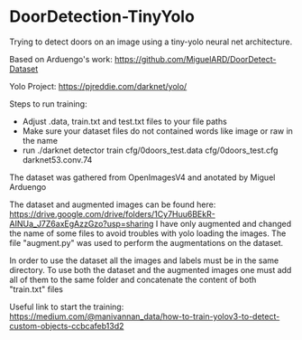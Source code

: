 # DoorDetection-TinyYolo
Trying to detect doors on an image using a tiny-yolo neural net architecture.

Based on Arduengo's work: https://github.com/MiguelARD/DoorDetect-Dataset

Yolo Project: https://pjreddie.com/darknet/yolo/


Steps to run training:
- Adjust .data, train.txt and test.txt files to your file paths
- Make sure your dataset files do not contained words like image or raw in the name
- run ./darknet detector train cfg/0doors_test.data cfg/0doors_test.cfg darknet53.conv.74

The dataset was gathered from OpenImagesV4 and anotated by Miguel Arduengo 

The dataset and augmented images can be found here: https://drive.google.com/drive/folders/1Cy7Huu6BEkR-AINUa_J7Z6axEgAzzGzo?usp=sharing
I have only augmented and changed the name of some files to avoid troubles with yolo loading the images.
The file "augment.py" was used to perform the augmentations on the dataset.

In order to use the dataset all the images and labels must be in the same directory.
To use both the dataset and the augmented images one must add all of them to the same folder and concatenate the content of both 
"train.txt" files


Useful link to start the training:
https://medium.com/@manivannan_data/how-to-train-yolov3-to-detect-custom-objects-ccbcafeb13d2
